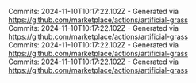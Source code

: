 Commits: 2024-11-10T10:17:22.102Z - Generated via https://github.com/marketplace/actions/artificial-grass
<br>
Commits: 2024-11-10T10:17:22.102Z - Generated via https://github.com/marketplace/actions/artificial-grass
<br>
Commits: 2024-11-10T10:17:22.102Z - Generated via https://github.com/marketplace/actions/artificial-grass
<br>
Commits: 2024-11-10T10:17:22.102Z - Generated via https://github.com/marketplace/actions/artificial-grass
<br>
